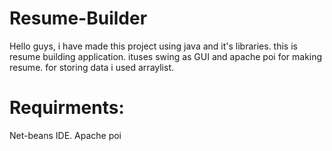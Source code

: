 # Resume-Builder
Hello guys, i have made this project using java and it's libraries. this is resume building application. ituses swing as GUI and apache poi for making resume. for storing data i used arraylist.
# Requirments: 
Net-beans IDE. 
Apache poi 
